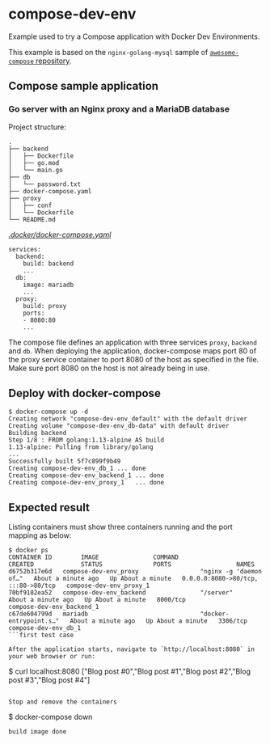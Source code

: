 # compose-dev-env
Example used to try a Compose application with Docker Dev Environments.

This example is based on the `nginx-golang-mysql` sample of [`awesome-compose` repository](https://github.com/docker/awesome-compose/).

## Compose sample application
### Go server with an Nginx proxy and a MariaDB database

Project structure:
```
.
├── backend
│   ├── Dockerfile
│   ├── go.mod
│   └── main.go
├── db
│   └── password.txt
├── docker-compose.yaml
├── proxy
│   ├── conf
│   └── Dockerfile
└── README.md
```

[_.docker/docker-compose.yaml_](.docker/docker-compose.yaml)
```
services:
  backend:
    build: backend
    ...
  db:
    image: mariadb
    ...
  proxy:
    build: proxy
    ports:
    - 8080:80
    ...
```
The compose file defines an application with three services `proxy`, `backend` and `db`.
When deploying the application, docker-compose maps port 80 of the proxy service container to port 8080 of the host as specified in the file.
Make sure port 8080 on the host is not already being in use.

## Deploy with docker-compose

```
$ docker-compose up -d
Creating network "compose-dev-env_default" with the default driver
Creating volume "compose-dev-env_db-data" with default driver
Building backend
Step 1/8 : FROM golang:1.13-alpine AS build
1.13-alpine: Pulling from library/golang
...
Successfully built 5f7c899f9b49
Creating compose-dev-env_db_1 ... done
Creating compose-dev-env_backend_1 ... done
Creating compose-dev-env_proxy_1   ... done
```

## Expected result

Listing containers must show three containers running and the port mapping as below:
```
$ docker ps
CONTAINER ID        IMAGE               COMMAND                  CREATED             STATUS              PORTS                  NAMES
d6752b317e6d   compose-dev-env_proxy                 "nginx -g 'daemon of…"   About a minute ago   Up About a minute   0.0.0.0:8080->80/tcp, :::80->80/tcp   compose-dev-env_proxy_1
70bf9182ea52   compose-dev-env_backend               "/server"                About a minute ago   Up About a minute   8000/tcp                            compose-dev-env_backend_1
c67de604799d   mariadb                               "docker-entrypoint.s…"   About a minute ago   Up About a minute   3306/tcp                            compose-dev-env_db_1
```first test case

After the application starts, navigate to `http://localhost:8080` in your web browser or run:
```
$ curl localhost:8080
["Blog post #0","Blog post #1","Blog post #2","Blog post #3","Blog post #4"]
```

Stop and remove the containers
```
$ docker-compose down
```
build image done
